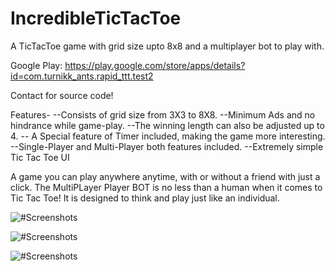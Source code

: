 # IncredibleTicTacToe
A TicTacToe game with grid size upto 8x8 and a multiplayer bot to play with.

Google Play: https://play.google.com/store/apps/details?id=com.turnikk_ants.rapid_ttt.test2

Contact for source code!



Features-
--Consists of grid size from 3X3 to 8X8.
--Minimum Ads and no hindrance while game-play.
--The winning length can also be adjusted up to 4.
-- A Special feature of Timer included, making the game more interesting.
--Single-Player and Multi-Player both features included.
--Extremely simple Tic Tac Toe UI

A game you can play anywhere anytime, with or without a friend with just a click. The MultiPLayer Player BOT is no less than a human when it comes to Tic Tac Toe! It is designed to think and play just like an individual.



![#Screenshots](https://lh3.googleusercontent.com/Z9eF7_w_XnNpngehBaE6xPGxGPe6vOQ9MHJTzxQbu2X991tPoA5V3fvnvo-QiuApGlf3=w1920-h980-rw)

![#Screenshots](https://lh3.googleusercontent.com/Si8zNHTJfW1TUoKDM2_p-ZUs3smig1avNUAgkemkGmjlftew1oTaeUpSk9Of5Peu1g=w1920-h980-rw)

![#Screenshots](https://lh3.googleusercontent.com/tApuQnwQdkE6RH7pcpTDY65drHWmZ-8TzpU9fXiAiX4ten7TR8tZBZliPxvJYI9YJjmn=w1920-h980-rw)


